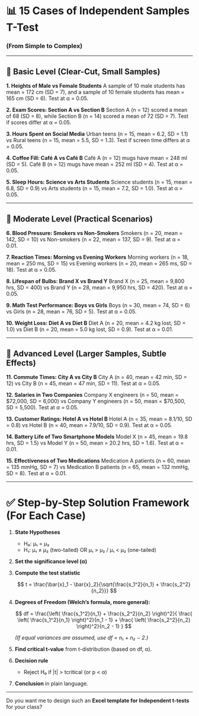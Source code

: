 # 📊 15 Cases of Independent Samples T-Test

### (From Simple to Complex)

---

## 🔹 Basic Level (Clear-Cut, Small Samples)

**1. Heights of Male vs Female Students**
A sample of 10 male students has mean = 172 cm (SD = 7), and a sample of 10 female students has mean = 165 cm (SD = 6). Test at α = 0.05.

**2. Exam Scores: Section A vs Section B**
Section A (n = 12) scored a mean of 68 (SD = 8), while Section B (n = 14) scored a mean of 72 (SD = 7). Test if scores differ at α = 0.05.

**3. Hours Spent on Social Media**
Urban teens (n = 15, mean = 6.2, SD = 1.1) vs Rural teens (n = 15, mean = 5.5, SD = 1.3). Test if screen time differs at α = 0.05.

**4. Coffee Fill: Café A vs Café B**
Café A (n = 12) mugs have mean = 248 ml (SD = 5). Café B (n = 12) mugs have mean = 252 ml (SD = 4). Test at α = 0.05.

**5. Sleep Hours: Science vs Arts Students**
Science students (n = 15, mean = 6.8, SD = 0.9) vs Arts students (n = 15, mean = 7.2, SD = 1.0). Test at α = 0.05.

---

## 🔹 Moderate Level (Practical Scenarios)

**6. Blood Pressure: Smokers vs Non-Smokers**
Smokers (n = 20, mean = 142, SD = 10) vs Non-smokers (n = 22, mean = 137, SD = 9). Test at α = 0.01.

**7. Reaction Times: Morning vs Evening Workers**
Morning workers (n = 18, mean = 250 ms, SD = 15) vs Evening workers (n = 20, mean = 265 ms, SD = 18). Test at α = 0.05.

**8. Lifespan of Bulbs: Brand X vs Brand Y**
Brand X (n = 25, mean = 9,800 hrs, SD = 400) vs Brand Y (n = 28, mean = 9,950 hrs, SD = 420). Test at α = 0.05.

**9. Math Test Performance: Boys vs Girls**
Boys (n = 30, mean = 74, SD = 6) vs Girls (n = 28, mean = 76, SD = 5). Test at α = 0.05.

**10. Weight Loss: Diet A vs Diet B**
Diet A (n = 20, mean = 4.2 kg lost, SD = 1.0) vs Diet B (n = 20, mean = 5.0 kg lost, SD = 0.9). Test at α = 0.01.

---

## 🔹 Advanced Level (Larger Samples, Subtle Effects)

**11. Commute Times: City A vs City B**
City A (n = 40, mean = 42 min, SD = 12) vs City B (n = 45, mean = 47 min, SD = 11). Test at α = 0.05.

**12. Salaries in Two Companies**
Company X engineers (n = 50, mean = \$72,000, SD = 6,000) vs Company Y engineers (n = 50, mean = \$70,500, SD = 5,500). Test at α = 0.05.

**13. Customer Ratings: Hotel A vs Hotel B**
Hotel A (n = 35, mean = 8.1/10, SD = 0.8) vs Hotel B (n = 40, mean = 7.9/10, SD = 0.9). Test at α = 0.05.

**14. Battery Life of Two Smartphone Models**
Model X (n = 45, mean = 19.8 hrs, SD = 1.5) vs Model Y (n = 50, mean = 20.2 hrs, SD = 1.6). Test at α = 0.01.

**15. Effectiveness of Two Medications**
Medication A patients (n = 60, mean = 135 mmHg, SD = 7) vs Medication B patients (n = 65, mean = 132 mmHg, SD = 8). Test at α = 0.01.

---

# ✅ Step-by-Step Solution Framework (For Each Case)

1. **State Hypotheses**

   * H₀: μ₁ = μ₂
   * H₁: μ₁ ≠ μ₂ (two-tailed) OR μ₁ > μ₂ / μ₁ < μ₂ (one-tailed)

2. **Set the significance level (α)**

3. **Compute the test statistic**

   $$
   t = \frac{\bar{x}_1 - \bar{x}_2}{\sqrt{\frac{s_1^2}{n_1} + \frac{s_2^2}{n_2}}}
   $$

4. **Degrees of Freedom (Welch’s formula, more general):**

   $$
   df = \frac{\left( \frac{s_1^2}{n_1} + \frac{s_2^2}{n_2} \right)^2}{ \frac{ \left( \frac{s_1^2}{n_1} \right)^2}{n_1 - 1} + \frac{ \left( \frac{s_2^2}{n_2} \right)^2}{n_2 - 1} }
   $$

   *(If equal variances are assumed, use df = n₁ + n₂ − 2.)*

5. **Find critical t-value** from t-distribution (based on df, α).

6. **Decision rule**

   * Reject H₀ if |t| > tcritical (or p < α)

7. **Conclusion** in plain language.

---


Do you want me to design such an **Excel template for Independent t-tests** for your class?

